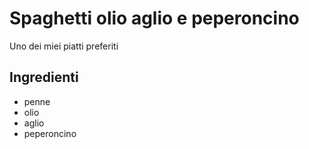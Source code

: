 # Spaghetti olio aglio e peperoncino

Uno dei miei piatti preferiti

## Ingredienti

* penne
* olio
* aglio
* peperoncino

